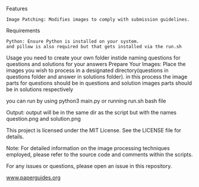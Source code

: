
Features

    Image Patching: Modifies images to comply with submission guidelines.

Requirements

    Python: Ensure Python is installed on your system.
    and pillow is also required but that gets installed via the run.sh
    
    
        
 Usage
    you need to create your own folder instide naming questions for questions and solutions for your answers
    Prepare Your Images: Place the images you wish to process in a designated directory(questions in questions folder and answer in solutions folder).
    in this process the image parts for questions should be in questions and solution images parts should be in solutions respectively


  you can run by using python3 main.py or running run.sh bash file

Output: output will be in the same dir as the script but with the names question.png and solution.png


This project is licensed under the MIT License. See the LICENSE file for details.

Note: For detailed information on the image processing techniques employed, please refer to the source code and comments within the scripts.

For any issues or questions, please open an issue in this repository.


www.paperguides.org
